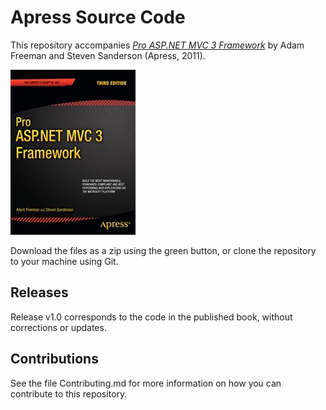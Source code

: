 # Apress Source Code

This repository accompanies [*Pro ASP.NET MVC 3 Framework*](http://www.apress.com/9781430234043) by Adam Freeman and Steven Sanderson (Apress, 2011).

![Cover image](9781430234043.jpg)

Download the files as a zip using the green button, or clone the repository to your machine using Git.

## Releases

Release v1.0 corresponds to the code in the published book, without corrections or updates.

## Contributions

See the file Contributing.md for more information on how you can contribute to this repository.
